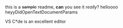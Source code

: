 this is a ~~sample~~ readme, **can** you see it _really_?
helloooo
heyyDidOpenTextDocumentParams

VS C*de is an excellent editor
